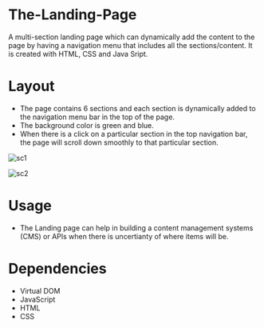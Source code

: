 # The-Landing-Page

A multi-section landing page which can dynamically add the content to the page by having a navigation menu that includes all the sections/content. It is created with HTML, CSS and Java Sript.


# Layout

* The page contains 6 sections and each section is dynamically added to the navigation menu bar in the top of the page.
* The background color is green and blue.
* When there is a click on a particular section in the top navigation bar, the page will scroll down smoothly to that particular section.


![sc1](https://user-images.githubusercontent.com/105018459/184030679-36cadf09-dd88-474f-a136-7a77ac6fee75.PNG)


![sc2](https://user-images.githubusercontent.com/105018459/184030799-3c4373ad-31df-471f-bddb-c217c220ec95.PNG)




# Usage

* The Landing page can help in building a content management systems (CMS) or APIs when there is uncertianty of where items will be.


# Dependencies 

* Virtual DOM
* JavaScript
* HTML
* CSS
